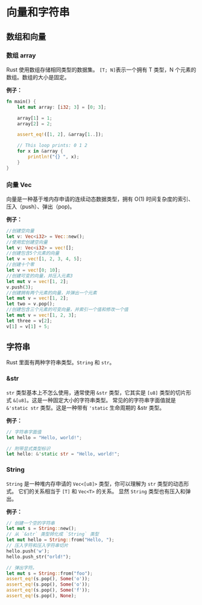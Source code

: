 # 向量和字符串
## 数组和向量
### 数组 array
Rust 使用数组存储相同类型的数据集。
`[T; N]`表示一个拥有 T 类型，N 个元素的数组。数组的大小是固定。

**例子：**
```rust
fn main() {
    let mut array: [i32; 3] = [0; 3];

    array[1] = 1;
    array[2] = 2;

    assert_eq!([1, 2], &array[1..]);

    // This loop prints: 0 1 2
    for x in &array {
        println!("{} ", x);
    }
}
```
### 向量 Vec
向量是一种基于堆内存申请的连续动态数据类型，拥有 O(1) 时间复杂度的索引、压入（push）、弹出（pop)。

**例子：**
```rust
//创建空向量
let v: Vec<i32> = Vec::new();
//使用宏创建空向量
let v: Vec<i32> = vec![];
//创建包含5个元素的向量
let v = vec![1, 2, 3, 4, 5];
//创建十个零
let v = vec![0; 10];
//创建可变的向量，并压入元素3
let mut v = vec![1, 2];
v.push(3);
//创建拥有两个元素的向量，并弹出一个元素
let mut v = vec![1, 2];
let two = v.pop();
//创建包含三个元素的可变向量，并索引一个值和修改一个值
let mut v = vec![1, 2, 3];
let three = v[2];
v[1] = v[1] + 5;
```
## 字符串
Rust 里面有两种字符串类型。`String` 和 `str`。

### &str
`str` 类型基本上不怎么使用，通常使用 `&str` 类型，它其实是 `[u8]` 类型的切片形式 `&[u8]`。这是一种固定大小的字符串类型。
常见的的字符串字面值就是 `&'static str` 类型。这是一种带有 `'static` 生命周期的 &str 类型。

**例子：**
```rust
// 字符串字面值
let hello = "Hello, world!";

// 附带显式类型标识
let hello: &'static str = "Hello, world!";
```

### String
`String` 是一种堆内存申请的 `Vec<[u8]>` 类型，你可以理解为 `str` 类型的动态形式。
它们的关系相当于 `[T]` 和 `Vec<T>` 的关系。
显然 `String` 类型也有压入和弹出。

**例子：**
```rust
// 创建一个空的字符串
let mut s = String::new();
// 从 `&str` 类型转化成 `String` 类型
let mut hello = String::from("Hello, ");
// 压入字符和压入字符串切片
hello.push('w');
hello.push_str("orld!");

// 弹出字符。
let mut s = String::from("foo");
assert_eq!(s.pop(), Some('o'));
assert_eq!(s.pop(), Some('o'));
assert_eq!(s.pop(), Some('f'));
assert_eq!(s.pop(), None);
```
